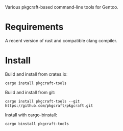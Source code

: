 Various pkgcraft-based command-line tools for Gentoo.

# Requirements

A recent version of rust and compatible clang compiler.

# Install

Build and install from crates.io:

    cargo install pkgcraft-tools

Build and install from git:

    cargo install pkgcraft-tools --git https://github.com/pkgcraft/pkgcraft.git

Install with cargo-binstall:

    cargo binstall pkgcraft-tools

